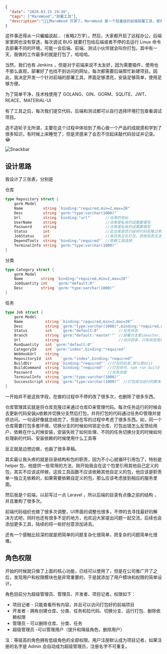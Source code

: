 ```json
{
  "date": "2020.03.15 19:30",
  "tags": ["MareWood","部署工具"],
  "description":"👏👏👏MareWood 开源了。MareWood 是一个轻量级的前端部署工具，使用了 GOLANG、GIN、GORM、SQLITE、JWT、REACE、MATERIAL-UI 开发， 不同于 Jenkins 的大而全，它很简单且只针对前端，你可以很灵活的配置各种部署环境。 如果你愿意，线上发布也可以是点击一下按钮这么简单的事情,当然也可以配置 WEBHOOK，提交 GIT 代码既自动发布。"
}
```



这件事还得从一只蝙蝠说起...（省略2万字）。然后，大家都开启了远程办公，后端家里网也没有穿透，每次调试 BUG 就要打包给后端或者不停的去运行 Linux 命令去部署不同的环境，可能一会后端、前端、测试小伙伴就会叫你打包，其中有一天，我做的工作最多的就是打包了，哈哈哈。

当然，我们也有 Jenkins ，但是对于前端来说不太友好，因为需要插件，使用也不那么直观，部署好了也找不到访问的网址，每次都需要后端帮忙新建项目。因此，我决定开发一个针对前端的部署工具，界面足够漂亮，安装足够简单，使用足够方便。

为了简单干净，技术栈使用了 GOLANG、GIN、GORM、SQLITE、JWT、REACE、MATERIAL-UI 

有了工具之后，每次我们提交代码，后端和测试都可以自行选择环境打包查看调试项目。

造不造轮子无所谓，主要在这个过程中体验到了用心做一个产品的成就感和学到了很多知识，有时候上床睡觉了，但是灵感来了会忍不住起床敲代码验证并记录。😂

![Snackbar](http://xusenlin.com/assets/images/MareWood.png)

## 设计思路

我设计了三张表，分别是

仓库

```go
type Repository struct {
	gorm.Model
	Name         string `binding:"required,min=2,max=20"`
	Desc         string `gorm:"type:varchar(1000)"`
	Url          string `binding:"url"`      //仓库的地址
	UserName     string                      //仓库是私有的话需要填写
	Password     string                      //仓库是私有的话需要填写
	Status       int                         //此仓库是否已经将代码克隆过来
	JobStatus    int                         //有任务正在打包，其他任务无法执行
	DependTools  string `binding:"required"` //依赖工具选择
	TerminalInfo string `gorm:"type:varchar(1000)"`
}
```

分类

```go
type Category struct {
	gorm.Model
	Name        string `binding:"required,min=2,max=20"`
	JobQuantity int    `gorm:"default:0"`
	Desc        string `gorm:"type:varchar(1000)"`
}
```

任务

```go
type Job struct {
	gorm.Model
	Name          string `binding:"required,min=2,max=20"`
	Desc          string `gorm:"type:varchar(1000)",binding:"required,min=2,max=999"`
	Status        int    `gorm:"default:0"`        //任务状态
	Branch        string `gorm:"default:'master'"` //部署分支默认master，用户在部署之前随时可以修改
	Url           string                           //访问目录，只有状态成功才返回
	RunQuantity   int `gorm:"default:0"`
	CategoryId    int `gorm:"index",binding:"required"`
	WebHookUrl    string
	RepositoryId  int    `gorm:"index",binding:"required"`
	BuildDir      string `binding:"required"` //打包的目录,默认是dist
	BuildCommand  string `binding:"required"` //打包命令，npm run build 可以读取package.json供选择
	Password      string                      //任务加密
	TerminalInfo  string `gorm:"type:varchar(1000)"`
	SuccessScript string `gorm:"type:varchar(1000)"` //打包成功运行的脚本，多个用 ; 隔开
}
```

一开始并不是这些字段，在做的过程中不停的改了很多次，也删除了很多东西。

仓库管理其实就是将仓库克隆过来通过仓库ID来管理代码。每次任务运行的时候会去更新代码安装js依赖并切换分支然后打包，并将打包的代码通过任务ID管理并提供访问。一句话好像就总结完了，但是在写的过程中考虑了很多东西。如，同一个仓库需要打包多套环境，切换分支的时候如何锁定仓库、打包出错怎么反馈给用户、依赖在什么时候安装，安装失败了如何处理、不同的任务切换分支的时候如何处理新的代码、安装依赖的时候使用什么工具等

反正就是边想边做，也画了很多草稿。

其实最让我头疼的就是目录结构和包的职责，因为不小心就循环引用包了，特别是 helper 包，他提供一些常用的方法，刚开始我会在这个包里引用其他自己定义的包，其实不应该这样做，这些工具函数不应该依赖其他自定义的包，他应该是职责单一独立无依赖的，如果需要依赖自定义的包，那么应该考虑放到相应的服务里面。

然后我是个前端，以前写过一点 Laravel ，所以后端的目录有点像之前的结构 ，并且重构了很多次。

前端代码组织也做了很多次调整，UI界面的调整也很多，不停的去寻找最好的解决方式吧，同时也还有很多不足的地方，也欢迎大家提出问题一起交流，后续也会添加更多工具，陆续的将一些好创意添加进去。

还有一个感触比较深的就是把简单的问题复杂化很简单，把复杂的问题简单化很难。

## 角色权限

开始的时候就只做了上面的核心功能，已经可以使用了，但是在公司推广开了之后，发现用户和权限模块也是非常重要的，于是就添加了用户模块和权限的简单设计。

角色目前分为超级管理员、管理员、开发者、项目记者。权限如下：

- 项目记者 - 只能查看所有内容，并且可以访问打包好的前端项目
- 开发者 - 拥有创建仓库、分类、任务和拉代码、切换分支、运行打包、删除依赖权限
- 管理员 - 可以删除仓库、分类、任务
- 超级管理员 -可以管理用户（提升和降级角色，删除用户）



注：等级高的角色拥有低级角色的全部权限。用户注册默认成为项目记者，如果注册的名字是 Admin 会自动成为超级管理员，注册名字不可重复。  